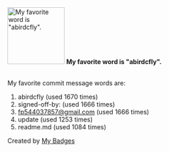 <img src="https://my-badges.github.io/my-badges/favorite-word.png" alt="My favorite word is &quot;abirdcfly&quot;." title="My favorite word is &quot;abirdcfly&quot;." width="128">
<strong>My favorite word is &quot;abirdcfly&quot;.</strong>
<br><br>

My favorite commit message words are:

1. abirdcfly (used 1670 times)
2. signed-off-by: (used 1666 times)
3. <fp544037857@gmail.com> (used 1666 times)
4. update (used 1253 times)
5. readme.md (used 1084 times)


Created by <a href="https://github.com/my-badges/my-badges">My Badges</a>